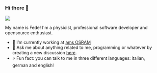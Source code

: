 ### Hi there 👋

![](https://komarev.com/ghpvc/?username=fbarresi)

My name is Fede! I'm a physicist, professional software developer and opensource enthusiast. 

- 🔭 I’m currently working at [ams OSRAM](https://ams-osram.com/)
- 💬 Ask me about anything related to me, programming or whatever by creating a new discussion [here](https://github.com/fbarresi/fbarresi/discussions/new?category=general).
- ⚡ Fun fact: you can talk to me in three different languages: italian, german and english!




<!--
**fbarresi/fbarresi** is a ✨ _special_ ✨ repository because its `README.md` (this file) appears on your GitHub profile.

Here are some ideas to get you started:

- 🔭 I’m currently working on ...
- 🌱 I’m currently learning ...
- 👯 I’m looking to collaborate on ...
- 🤔 I’m looking for help with ...
- 💬 Ask me about ...
- 📫 How to reach me: ...
- 😄 Pronouns: ...
- ⚡ Fun fact: ...
-->

